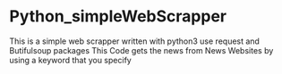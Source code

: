 # Python_simpleWebScrapper
This is a simple web scrapper written with python3 use request and Butifulsoup packages
This Code gets the news from News Websites by using a keyword that you specify 
